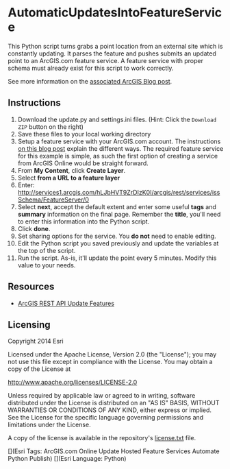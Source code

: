 AutomaticUpdatesIntoFeatureService
==================================

This Python script turns grabs a point location from an external site which is constantly updating. It parses the feature and pushes submits an updated point to an ArcGIS.com feature service. A feature service with proper schema must already exist for this script to work correctly.

See more information on the [associated ArcGIS Blog post](http://blogs.esri.com/esri/arcgis/...).

## Instructions

1. Download the update.py and settings.ini files. (Hint: Click the `Download ZIP` button on the right)
2. Save these files to your local working directory
3. Setup a feature service with your ArcGIS.com account. The instructions [on this blog post](http://blogs.esri.com/esri/arcgis/2014/09/22/how-to-create-a-hosted-feature-service/) explain the different ways. The required feature service for this example is simple, as such the first option of creating a service from ArcGIS Online would be straight forward. 
  1. From **My Content**, click **Create Layer**.
  2. Select **from a URL to a feature layer**
  3. Enter:  http://services1.arcgis.com/hLJbHVT9ZrDIzK0I/arcgis/rest/services/issSchema/FeatureServer/0
  4. Select **next**, accept the default extent and enter some useful **tags** and **summary** information on the final page. Remember the **title**, you'll need to enter this information into the Python script.
  5. Click **done**.
  6. Set sharing options for the service. You **do not** need to enable editing.
4. Edit the Python script you saved previously and update the variables at the top of the script. 
5. Run the script. As-is, it'll update the point every 5 minutes. Modify this value to your needs.

## Resources

* [ArcGIS REST API Update Features](http://resources.arcgis.com/en/help/arcgis-rest-api/index.html#/Update_Features/02r3000000zt000000)


## Licensing
Copyright 2014 Esri

Licensed under the Apache License, Version 2.0 (the "License");
you may not use this file except in compliance with the License.
You may obtain a copy of the License at

   http://www.apache.org/licenses/LICENSE-2.0

Unless required by applicable law or agreed to in writing, software
distributed under the License is distributed on an "AS IS" BASIS,
WITHOUT WARRANTIES OR CONDITIONS OF ANY KIND, either express or implied.
See the License for the specific language governing permissions and
limitations under the License.

A copy of the license is available in the repository's [license.txt]( https://github.com/update-hosted-feature-service/master/license.txt) file.

[](Esri Tags: ArcGIS.com Online Update Hosted Feature Services Automate Python Publish)
[](Esri Language: Python)​
